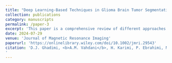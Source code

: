 ```yaml
---
title: "Deep Learning‐Based Techniques in Glioma Brain Tumor Segmentation Using Multi‐Parametric MRI: A Review on Clinical Applications and Future Outlooks"
collection: publications
category: manuscripts
permalink: /paper-3
excerpt: 'This paper is a comprehensive review of different approaches for glioma MRI segmentation, cinluding non-deep learning methods. We provide an overall narrative of how this field has evolved (up to and including how transformer architectures are increasingly used here), and mention key studies such as the nnU-net model, among others, diving into key innovations and the reasoning behind a variety o methodologies; we also discuss relevant datasets (e.g., different BraTS versions). I was a co-first author in this work, and wrote the sections focusing on different models and architectures, reading a lot of the literature on glioma segmentation during the literature synthesis and manuscript writing process.'
date: 2024-07-29
venue: 'Journal of Magnetic Resonance Imaging'
paperurl: 'https://onlinelibrary.wiley.com/doi/10.1002/jmri.29543'
citation: 'D.J. Ghadimi, <b>A.M. Vahdani</b>, H. Karimi, P. Ebrahimi, M. Fathi, F. Moodi, A. Habibzadeh, F. Khodadadi Shoushtari, G. Valizadeh, H. Mobarak Salari, <i>Deep Learning‐Based Techniques in Glioma Brain Tumor Segmentation Using Multi‐Parametric MRI: A Review on Clinical Applications and Future Outlooks</i>, Journal of Magnetic Resonance Imaging (2024). https://doi.org/10.1002/jmri.29543.
'
---
```


